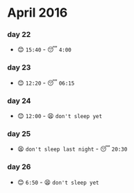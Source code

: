 # April 2016

### day 22
- :blush: `15:40` - :sleeping: `4:00`

### day 23
- :blush: `12:20` - :sleeping: `06:15`

### day 24
- :blush: `12:00` - :tired_face: `don't sleep yet`

### day 25
- :tired_face: `don't sleep last night` - :sleeping: `20:30`

### day 26
- :blush: `6:50` - :tired_face: `don't sleep yet`